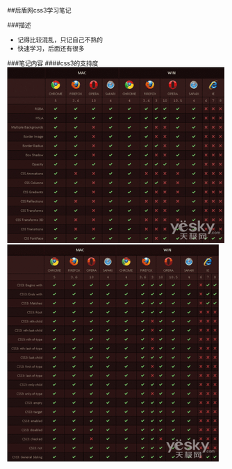 ##后盾网css3学习笔记

###描述
+ 记得比较混乱，只记自己不熟的
+ 快速学习，后面还有很多

###笔记内容
####css3的支持度
![css3suport](images/css3suport.gif)
![css3select_suport](images/css3select_suport.gif)
